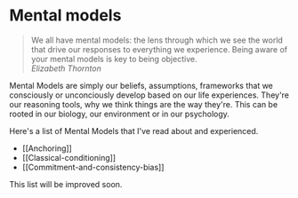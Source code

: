 # Mental models

<blockquote> We all have mental models: the lens through which we
  see the world that drive our responses to everything we
 experience. Being aware of your mental models is key to
  being objective. <br /> <cite>Elizabeth Thornton</cite>
</blockquote>

Mental Models are simply our beliefs, assumptions, frameworks that we consciously or unconciously develop based on our life experiences. They're our reasoning tools, why we think things are the way they're. This can be rooted in our biology, our environment or in our psychology.

Here's a list of Mental Models that I've read about and experienced.

- [[Anchoring]]
- [[Classical-conditioning]]
- [[Commitment-and-consistency-bias]]

This list will be improved soon.
